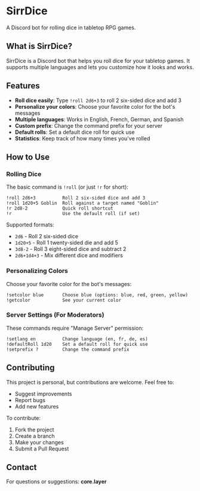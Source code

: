 # SirrDice

A Discord bot for rolling dice in tabletop RPG games.

## What is SirrDice?

SirrDice is a Discord bot that helps you roll dice for your tabletop games. It supports multiple languages and lets you customize how it looks and works.

## Features

- **Roll dice easily**: Type `!roll 2d6+3` to roll 2 six-sided dice and add 3
- **Personalize your colors**: Choose your favorite color for the bot's messages
- **Multiple languages**: Works in English, French, German, and Spanish
- **Custom prefix**: Change the command prefix for your server
- **Default rolls**: Set a default dice roll for quick use
- **Statistics**: Keep track of how many times you've rolled

## How to Use

### Rolling Dice

The basic command is `!roll` (or just `!r` for short):

```
!roll 2d6+3          Roll 2 six-sided dice and add 3
!roll 1d20+5 Goblin  Roll against a target named "Goblin"
!r 2d8-2             Quick roll shortcut
!r                   Use the default roll (if set)
```

Supported formats:
- `2d6` - Roll 2 six-sided dice
- `1d20+5` - Roll 1 twenty-sided die and add 5
- `3d8-2` - Roll 3 eight-sided dice and subtract 2
- `2d6+1d4+3` - Mix different dice and modifiers

### Personalizing Colors

Choose your favorite color for the bot's messages:

```
!setcolor blue       Choose blue (options: blue, red, green, yellow)
!getcolor            See your current color
```

### Server Settings (For Moderators)

These commands require "Manage Server" permission:

```
!setlang en          Change language (en, fr, de, es)
!defaultRoll 1d20    Set a default roll for quick use
!setprefix ?         Change the command prefix
```

## Contributing

This project is personal, but contributions are welcome. Feel free to:
- Suggest improvements
- Report bugs
- Add new features

To contribute:
1. Fork the project
2. Create a branch
3. Make your changes
4. Submit a Pull Request

## Contact

For questions or suggestions: **core.layer**
